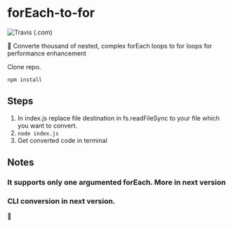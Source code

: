 # forEach-to-for

![Travis (.com)](https://img.shields.io/travis/com/Marvin9/forEach-to-for)

🤖 Converte thousand of nested, complex forEach loops to for loops for performance enhancement

Clone repo.

```
npm install
```

## Steps

1. In index.js replace file destination in fs.readFileSync to your file which you want to convert.
2. ``` node index.js ```
3. Get converted code in terminal

## Notes

### It supports only one argumented forEach. More in next version
### CLI conversion in next version.
🧐
